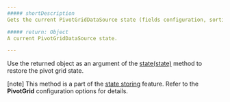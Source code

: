 ```yaml
---
##### shortDescription
Gets the current PivotGridDataSource state (fields configuration, sorting, filters, expanded headers, etc.)

##### return: Object
A current PivotGridDataSource state.

---
```

Use the returned object as an argument of the [state(state)](/api-reference/30%20Data%20Layer/PivotGridDataSource/3%20Methods/state(state).md '/Documentation/ApiReference/Data_Layer/PivotGridDataSource/Methods/#statestate') method to restore the pivot grid state.

[note] This method is a part of the [state storing](/api-reference/10%20UI%20Widgets/dxPivotGrid/1%20Configuration/stateStoring/customLoad.md '/Documentation/ApiReference/UI_Widgets/dxPivotGrid/Configuration/stateStoring/#customLoad') feature. Refer to the **PivotGrid** configuration options for details.